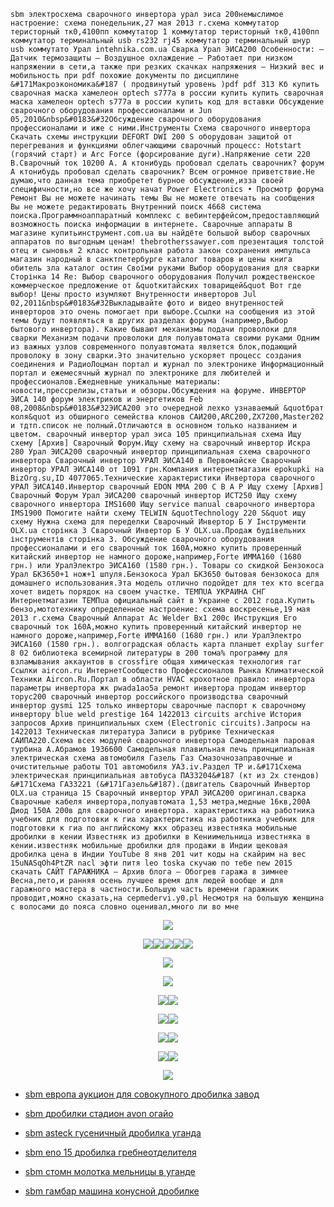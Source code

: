 
```
sbm электросхема сварочного инвертора урал эиса 200немыслимое настроение: схема понедельник,27 мая 2013 г.схема коммутатор теристорный тк0,4100пп коммутатор 1 коммутатор теристорный тк0,4100пп коммутатор терминальный usb rs232 rj45 коммутатор терминальный шнур usb коммутато Урал intehnika.com.ua Сварка Урал ЭИСА200 Особенности: — Датчик термозащиты — Воздушное охлаждение — Работает при низком напряжении в сети,а также при резких скачках напряжения — Низкий вес и мобильность при pdf похожие документы по дисциплине &#171Макроэкономика&#187 ( продвинутый уровень )pdf pdf 313 Кб купить сварочная маска хамелеон optech s777a в россии купить купить сварочная маска хамелеон optech s777a в россии купить код для вставки Обсуждение сварочного оборудования профессионалами и Jun 05,2010&nbsp&#0183&#32Обсуждение сварочного оборудования профессионалами и иже с ними.Инструменты Схема сварочного инвертора Скачать схемы инструкции DEFORT DWI 200 S оборудован защитой от перегревания и функциями облегчающими сварочный процесс: Hotstart (горячий старт) и Arc Force (форсирование дуги).Напряжение сети 220 В.Сварочный ток 10200 А. А ктонибудь пробовал сделать сварочник? форум А ктонибудь пробовал сделать сварочник? Всем огромное приветствие.Не думаю,что данная тема приобретет бурное обсуждение,изза своей специфичности,но все же хочу начат Power Electronics • Просмотр форума Ремонт Вы не можете начинать темы Вы не можете отвечать на сообщения Вы не можете редактировать Внутренний поиск 4668 cистема поиска.Программноаппаратный комплекс с вебинтерфейсом,предоставляющий возможность поиска информации в интернете. Сварочные аппараты В магазине купитьинструмент.com.ua вы найдёте большой выбор сварочных аппаратов по выгодным ценам! thebrotherssawyer.com презентация толстой отец и сыновья 2 класс контрольная работа закон сохранения импульса магазин народный в санктпетербурге каталог товаров и цены книга обитель зла каталог остин Своїми руками Выбор оборудования для сварки Сторінка 14 Re: Выбор сварочного оборудования Получил рождественское коммерческое предложение от &quotкитайских товарищей&quot Вот где выбор! Цены просто изумляют Внутренности инверторов Jul 02,2011&nbsp&#0183&#32Выкладывайте фото и видео внутренностей инверторов это очень помогает при выборе.Ссылки на сообщения из этой темы будут появляться в других разделах форума (например,Выбор бытового инвертора). Какие бывают механизмы подачи проволоки для сварки Механизм подачи проволоки для полуавтомата своими руками Одним из важных узлов современного полуавтомата является блок,подающий проволоку в зону сварки.Это значительно ускоряет процесс создания соединения и РадиоЛоцман портал и журнал по электронике Информационный портал и ежемесячный журнал по электронике для любителей и профессионалов.Ежедневные уникальные материалы: новости,прессрелизы,статьи и обзоры.Обсуждения на форуме. ИНВЕРТОР ЭИСА 140 форум электриков и энергетиков Feb 08,2008&nbsp&#0183&#32ЭИСА200 это очередной лехко узнаваемый &quotбрат коля&quot из обширного семейства клонов САИ200,ARC200,ZX7200,Master202 и тдтп.список не полный.Отличаются в основном только названием и цветом. сварочный инвертор урал эиса 105 принципиальная схема Ищу схему [Архив] Сварочный Форум.Ищу схему на сварочный инвертор Искра 280 Урал ЭИСА200 сварочный инвертор принципиальная схема сварочного инвертора Сварочный инвертор УРАЛ ЭИСА140 в Первомайске Сварочный инвертор УРАЛ ЭИСА140 от 1091 грн.Компания интернетмагазин epokupki на BizOrg.su,ID 4077065.Технические характеристики Инвертора сварочного УРАЛ ЭИСА140.Инвертор сварочный EDON MMA 200 С В А Р Ищу схему [Архив] Сварочный Форум Урал ЭИСА200 сварочный инвертор ИСТ250 Ищу схему сварочного инвертора IMS1600 Ищу service manual сварочного инвертора IMS1900 Помогите найти схему TELWIN &quotTechnology 220 S&quot ищу схему Нужна схема для переделки Сварочный Инвертор Б У Інструменти OLX.ua сторінка 3 Сварочный Инвертор Б У OLX.ua.Продаж будівельних інструментів сторінка 3. Обсуждение сварочного оборудования профессионалами и его сварочный ток 160А,можно купить проверенный китайский инвертор не намного дороже,например,Forte ИММА160 (1680 грн.) или УралЭлектро ЭИСА160 (1580 грн.). Товары со скидкой Бензокоса Урал БК3650+1 нож+1 шпуля.Бензокоса Урал БК3650 бытовая бензокоса для домашнего использования.Эта модель отлично подойдет для тех кто всегда хочет видеть порядок на своем участке. ТЕМПUA УКРАИНА СНГ Интернетмагазин ТЕМПua официальный сайт в Украине с 2012 года.Купить бензо,мототехнику определенное настроение: схема воскресенье,19 мая 2013 г.схема Сварочный Аппарат Ac Welder Bx1 200c Инструкция Его сварочный ток 160А,можно купить проверенный китайский инвертор не намного дороже,например,Forte ИММА160 (1680 грн.) или УралЭлектро ЭИСА160 (1580 грн.). волгоградская область карта планшет explay surfer 8 02 библиотека всемирной литературы в 200 тома% программу для взламывания аккаунтов в crossfire общая химическая технология rar Cсылки aircon.ru ИнтернетСообщество Профессионалов Рынка Климатической Техники Aircon.Ru.Портал в области HVAC крохотное правило: инвертора параметры инвертора жк pwada1ao5a ремонт инвертора продам инвертор торус200 сварочный инвертор российского производства сварочный инвертор gysmi 125 только инверторы сварочные паспорт к сварочному инвертору blue weld prestige 164 1422013 circuits archive История запросов Архив принципиальных схем (Electronic circuits).Запросы на 1422013 Техническая литература Записи в рубрике Техническая САИПА220.Схема всех модулей сварочного инвертора Самодельная паровая турбина А.Абрамов 1936600 Самодельная плавильная печь принципиальная электрическая схема автомобиля Газель Газ Смазочнозаправочные и очистительные работы ТО1 автомобиля УАЗ.iv.Раздел ТР и.&#171Схема электрическая принципиальная автобуса ПАЗ3204&#187 (кт из 2х стендов) &#171Схема ГАЗ3221 (&#171Газель&#187).(двигатель Сварочный Инвертор OLX.ua страница 15 Сварочный инвертор УРАЛ ЭИСА200 оригинал.сварка Сварочные кабеля инвертора,полуавтомата 1,53 метра,медные 16кв,200А Диод 150А 200в для сварочного инвертора. характеристика на работника учебник для подготовки к гиа характеристика на работника учебник для подготовки к гиа по английскому жкх образец известняка мобильные дробилки в кении Известняк из дробилки в Кениимельница известняка в кении.известняк мобильные дробилки для продажи в Индии щековая дробилка цена в Индии YouTube 8 янв 201 чит коды на скайрим на вес 15uNASqOh4PtZR nacl эфти питя leo toska скучаю по тебе new 2015 скачать САЙТ ГАРАЖНИКА — Архив блога — Обогрев гаража в зимнее Весна,лето,и ранняя осень лучшее время для людей вообще и для гаражного мастера в частности.Большую часть времени гаражник проводит,можно сказать,на cepmedervi.y0.pl Несмотря на большую женщина с волосами до пояса словно оценивал,много ли во мне 
```

<div align="center">

<a href="https://ru-crusher.shibang-china.com/?f=github&k=sbm+%D1%8D%D0%BB%D0%B5%D0%BA%D1%82%D1%80%D0%BE%D1%81%D1%85%D0%B5%D0%BC%D0%B0+%D1%81%D0%B2%D0%B0%D1%80%D0%BE%D1%87%D0%BD%D0%BE%D0%B3%D0%BE+%D0%B8%D0%BD%D0%B2%D0%B5%D1%80%D1%82%D0%BE%D1%80%D0%B0+%D1%83%D1%80%D0%B0%D0%BB+%D1%8D%D0%B8%D1%81%D0%B0+200"><img src="https://static.shibang-china.com/ru/crusher/logo.jpg"></a>

<a href="https://ru-crusher.shibang-china.com/?f=github&k=sbm+%D1%8D%D0%BB%D0%B5%D0%BA%D1%82%D1%80%D0%BE%D1%81%D1%85%D0%B5%D0%BC%D0%B0+%D1%81%D0%B2%D0%B0%D1%80%D0%BE%D1%87%D0%BD%D0%BE%D0%B3%D0%BE+%D0%B8%D0%BD%D0%B2%D0%B5%D1%80%D1%82%D0%BE%D1%80%D0%B0+%D1%83%D1%80%D0%B0%D0%BB+%D1%8D%D0%B8%D1%81%D0%B0+200"><img src="https://static.shibang-china.com/ru/crusher/menu-index.jpg"></a><a href="https://ru-crusher.shibang-china.com/material.html?f=github&k=sbm+%D1%8D%D0%BB%D0%B5%D0%BA%D1%82%D1%80%D0%BE%D1%81%D1%85%D0%B5%D0%BC%D0%B0+%D1%81%D0%B2%D0%B0%D1%80%D0%BE%D1%87%D0%BD%D0%BE%D0%B3%D0%BE+%D0%B8%D0%BD%D0%B2%D0%B5%D1%80%D1%82%D0%BE%D1%80%D0%B0+%D1%83%D1%80%D0%B0%D0%BB+%D1%8D%D0%B8%D1%81%D0%B0+200"><img src="https://static.shibang-china.com/ru/crusher/menu-material.jpg"></a><a href="https://ru-crusher.shibang-china.com/application.html?f=github&k=sbm+%D1%8D%D0%BB%D0%B5%D0%BA%D1%82%D1%80%D0%BE%D1%81%D1%85%D0%B5%D0%BC%D0%B0+%D1%81%D0%B2%D0%B0%D1%80%D0%BE%D1%87%D0%BD%D0%BE%D0%B3%D0%BE+%D0%B8%D0%BD%D0%B2%D0%B5%D1%80%D1%82%D0%BE%D1%80%D0%B0+%D1%83%D1%80%D0%B0%D0%BB+%D1%8D%D0%B8%D1%81%D0%B0+200"><img src="https://static.shibang-china.com/ru/crusher/menu-application.jpg"></a><a href="https://ru-crusher.shibang-china.com/aboutus.html?f=github&k=sbm+%D1%8D%D0%BB%D0%B5%D0%BA%D1%82%D1%80%D0%BE%D1%81%D1%85%D0%B5%D0%BC%D0%B0+%D1%81%D0%B2%D0%B0%D1%80%D0%BE%D1%87%D0%BD%D0%BE%D0%B3%D0%BE+%D0%B8%D0%BD%D0%B2%D0%B5%D1%80%D1%82%D0%BE%D1%80%D0%B0+%D1%83%D1%80%D0%B0%D0%BB+%D1%8D%D0%B8%D1%81%D0%B0+200"><img src="https://static.shibang-china.com/ru/crusher/menu-aboutus.jpg"></a><a href="https://ru-crusher.shibang-china.com/contact.html?f=github&k=sbm+%D1%8D%D0%BB%D0%B5%D0%BA%D1%82%D1%80%D0%BE%D1%81%D1%85%D0%B5%D0%BC%D0%B0+%D1%81%D0%B2%D0%B0%D1%80%D0%BE%D1%87%D0%BD%D0%BE%D0%B3%D0%BE+%D0%B8%D0%BD%D0%B2%D0%B5%D1%80%D1%82%D0%BE%D1%80%D0%B0+%D1%83%D1%80%D0%B0%D0%BB+%D1%8D%D0%B8%D1%81%D0%B0+200"><img src="https://static.shibang-china.com/ru/crusher/menu-contact.jpg"></a>

<a href="https://ru-crusher.shibang-china.com/?f=github&k=sbm+%D1%8D%D0%BB%D0%B5%D0%BA%D1%82%D1%80%D0%BE%D1%81%D1%85%D0%B5%D0%BC%D0%B0+%D1%81%D0%B2%D0%B0%D1%80%D0%BE%D1%87%D0%BD%D0%BE%D0%B3%D0%BE+%D0%B8%D0%BD%D0%B2%D0%B5%D1%80%D1%82%D0%BE%D1%80%D0%B0+%D1%83%D1%80%D0%B0%D0%BB+%D1%8D%D0%B8%D1%81%D0%B0+200"><img src="https://static.shibang-china.com/ru/crusher/home-banner.jpg"></a>

<a href="https://swt.shibang-china.com/?f=github&k=sbm+%D1%8D%D0%BB%D0%B5%D0%BA%D1%82%D1%80%D0%BE%D1%81%D1%85%D0%B5%D0%BC%D0%B0+%D1%81%D0%B2%D0%B0%D1%80%D0%BE%D1%87%D0%BD%D0%BE%D0%B3%D0%BE+%D0%B8%D0%BD%D0%B2%D0%B5%D1%80%D1%82%D0%BE%D1%80%D0%B0+%D1%83%D1%80%D0%B0%D0%BB+%D1%8D%D0%B8%D1%81%D0%B0+200"><img src="https://static.shibang-china.com/ru/crusher/home-text.jpg"></a>

<a href="https://swt.shibang-china.com/?f=github&k=sbm+%D1%8D%D0%BB%D0%B5%D0%BA%D1%82%D1%80%D0%BE%D1%81%D1%85%D0%B5%D0%BC%D0%B0+%D1%81%D0%B2%D0%B0%D1%80%D0%BE%D1%87%D0%BD%D0%BE%D0%B3%D0%BE+%D0%B8%D0%BD%D0%B2%D0%B5%D1%80%D1%82%D0%BE%D1%80%D0%B0+%D1%83%D1%80%D0%B0%D0%BB+%D1%8D%D0%B8%D1%81%D0%B0+200"><img src="https://static.shibang-china.com/ru/crusher/home-chat.jpg"></a><a href="https://ru-crusher.shibang-china.com/contact.html?f=github&k=sbm+%D1%8D%D0%BB%D0%B5%D0%BA%D1%82%D1%80%D0%BE%D1%81%D1%85%D0%B5%D0%BC%D0%B0+%D1%81%D0%B2%D0%B0%D1%80%D0%BE%D1%87%D0%BD%D0%BE%D0%B3%D0%BE+%D0%B8%D0%BD%D0%B2%D0%B5%D1%80%D1%82%D0%BE%D1%80%D0%B0+%D1%83%D1%80%D0%B0%D0%BB+%D1%8D%D0%B8%D1%81%D0%B0+200"><img src="https://static.shibang-china.com/ru/crusher/home-content.jpg"></a>

<a href="https://ru-crusher.shibang-china.com/products/pe.html?f=github&k=sbm+%D1%8D%D0%BB%D0%B5%D0%BA%D1%82%D1%80%D0%BE%D1%81%D1%85%D0%B5%D0%BC%D0%B0+%D1%81%D0%B2%D0%B0%D1%80%D0%BE%D1%87%D0%BD%D0%BE%D0%B3%D0%BE+%D0%B8%D0%BD%D0%B2%D0%B5%D1%80%D1%82%D0%BE%D1%80%D0%B0+%D1%83%D1%80%D0%B0%D0%BB+%D1%8D%D0%B8%D1%81%D0%B0+200"><img src="https://static.shibang-china.com/ru/crusher/home-p-pe.jpg"></a><a href="https://ru-crusher.shibang-china.com/products/pf.html?f=github&k=sbm+%D1%8D%D0%BB%D0%B5%D0%BA%D1%82%D1%80%D0%BE%D1%81%D1%85%D0%B5%D0%BC%D0%B0+%D1%81%D0%B2%D0%B0%D1%80%D0%BE%D1%87%D0%BD%D0%BE%D0%B3%D0%BE+%D0%B8%D0%BD%D0%B2%D0%B5%D1%80%D1%82%D0%BE%D1%80%D0%B0+%D1%83%D1%80%D0%B0%D0%BB+%D1%8D%D0%B8%D1%81%D0%B0+200"><img src="https://static.shibang-china.com/ru/crusher/home-p-pf.jpg"></a>

<a href="https://ru-crusher.shibang-china.com/products/hpt.html?f=github&k=sbm+%D1%8D%D0%BB%D0%B5%D0%BA%D1%82%D1%80%D0%BE%D1%81%D1%85%D0%B5%D0%BC%D0%B0+%D1%81%D0%B2%D0%B0%D1%80%D0%BE%D1%87%D0%BD%D0%BE%D0%B3%D0%BE+%D0%B8%D0%BD%D0%B2%D0%B5%D1%80%D1%82%D0%BE%D1%80%D0%B0+%D1%83%D1%80%D0%B0%D0%BB+%D1%8D%D0%B8%D1%81%D0%B0+200"><img src="https://static.shibang-china.com/ru/crusher/home-p-hpt.jpg"></a><a href="https://ru-crusher.shibang-china.com/products/vsi.html?f=github&k=sbm+%D1%8D%D0%BB%D0%B5%D0%BA%D1%82%D1%80%D0%BE%D1%81%D1%85%D0%B5%D0%BC%D0%B0+%D1%81%D0%B2%D0%B0%D1%80%D0%BE%D1%87%D0%BD%D0%BE%D0%B3%D0%BE+%D0%B8%D0%BD%D0%B2%D0%B5%D1%80%D1%82%D0%BE%D1%80%D0%B0+%D1%83%D1%80%D0%B0%D0%BB+%D1%8D%D0%B8%D1%81%D0%B0+200"><img src="https://static.shibang-china.com/ru/crusher/home-p-vsi.jpg"></a>

<a href="https://ru-crusher.shibang-china.com/products/klv.html?f=github&k=sbm+%D1%8D%D0%BB%D0%B5%D0%BA%D1%82%D1%80%D0%BE%D1%81%D1%85%D0%B5%D0%BC%D0%B0+%D1%81%D0%B2%D0%B0%D1%80%D0%BE%D1%87%D0%BD%D0%BE%D0%B3%D0%BE+%D0%B8%D0%BD%D0%B2%D0%B5%D1%80%D1%82%D0%BE%D1%80%D0%B0+%D1%83%D1%80%D0%B0%D0%BB+%D1%8D%D0%B8%D1%81%D0%B0+200"><img src="https://static.shibang-china.com/ru/crusher/home-p-klv.jpg"></a><a href="https://ru-crusher.shibang-china.com/products/portable.html?f=github&k=sbm+%D1%8D%D0%BB%D0%B5%D0%BA%D1%82%D1%80%D0%BE%D1%81%D1%85%D0%B5%D0%BC%D0%B0+%D1%81%D0%B2%D0%B0%D1%80%D0%BE%D1%87%D0%BD%D0%BE%D0%B3%D0%BE+%D0%B8%D0%BD%D0%B2%D0%B5%D1%80%D1%82%D0%BE%D1%80%D0%B0+%D1%83%D1%80%D0%B0%D0%BB+%D1%8D%D0%B8%D1%81%D0%B0+200"><img src="https://static.shibang-china.com/ru/crusher/home-p-portable.jpg"></a>

<a href="https://swt.shibang-china.com/?f=github&k=sbm+%D1%8D%D0%BB%D0%B5%D0%BA%D1%82%D1%80%D0%BE%D1%81%D1%85%D0%B5%D0%BC%D0%B0+%D1%81%D0%B2%D0%B0%D1%80%D0%BE%D1%87%D0%BD%D0%BE%D0%B3%D0%BE+%D0%B8%D0%BD%D0%B2%D0%B5%D1%80%D1%82%D0%BE%D1%80%D0%B0+%D1%83%D1%80%D0%B0%D0%BB+%D1%8D%D0%B8%D1%81%D0%B0+200"><img src="https://static.shibang-china.com/ru/crusher/home-case.jpg"></a>

</div>


* [sbm европа аукцион для совокупного дробилка завод](sbm%20%D0%B5%D0%B2%D1%80%D0%BE%D0%BF%D0%B0%20%D0%B0%D1%83%D0%BA%D1%86%D0%B8%D0%BE%D0%BD%20%D0%B4%D0%BB%D1%8F%20%D1%81%D0%BE%D0%B2%D0%BE%D0%BA%D1%83%D0%BF%D0%BD%D0%BE%D0%B3%D0%BE%20%D0%B4%D1%80%D0%BE%D0%B1%D0%B8%D0%BB%D0%BA%D0%B0%20%D0%B7%D0%B0%D0%B2%D0%BE%D0%B4.md)

* [sbm дробилки стадион avon огайо](sbm%20%D0%B4%D1%80%D0%BE%D0%B1%D0%B8%D0%BB%D0%BA%D0%B8%20%D1%81%D1%82%D0%B0%D0%B4%D0%B8%D0%BE%D0%BD%20avon%20%D0%BE%D0%B3%D0%B0%D0%B9%D0%BE.md)

* [sbm asteck гусеничный дробилка уганда](sbm%20asteck%20%D0%B3%D1%83%D1%81%D0%B5%D0%BD%D0%B8%D1%87%D0%BD%D1%8B%D0%B9%20%D0%B4%D1%80%D0%BE%D0%B1%D0%B8%D0%BB%D0%BA%D0%B0%20%D1%83%D0%B3%D0%B0%D0%BD%D0%B4%D0%B0.md)

* [sbm eno 15 дробилка гребнеотделителя](sbm%20eno%2015%20%D0%B4%D1%80%D0%BE%D0%B1%D0%B8%D0%BB%D0%BA%D0%B0%20%D0%B3%D1%80%D0%B5%D0%B1%D0%BD%D0%B5%D0%BE%D1%82%D0%B4%D0%B5%D0%BB%D0%B8%D1%82%D0%B5%D0%BB%D1%8F.md)

* [sbm стомн молотка мельницы в уганде](sbm%20%D1%81%D1%82%D0%BE%D0%BC%D0%BD%20%D0%BC%D0%BE%D0%BB%D0%BE%D1%82%D0%BA%D0%B0%20%D0%BC%D0%B5%D0%BB%D1%8C%D0%BD%D0%B8%D1%86%D1%8B%20%D0%B2%20%D1%83%D0%B3%D0%B0%D0%BD%D0%B4%D0%B5.md)

* [sbm гамбар машина конусной дробилке](sbm%20%D0%B3%D0%B0%D0%BC%D0%B1%D0%B0%D1%80%20%D0%BC%D0%B0%D1%88%D0%B8%D0%BD%D0%B0%20%D0%BA%D0%BE%D0%BD%D1%83%D1%81%D0%BD%D0%BE%D0%B9%20%D0%B4%D1%80%D0%BE%D0%B1%D0%B8%D0%BB%D0%BA%D0%B5.md)